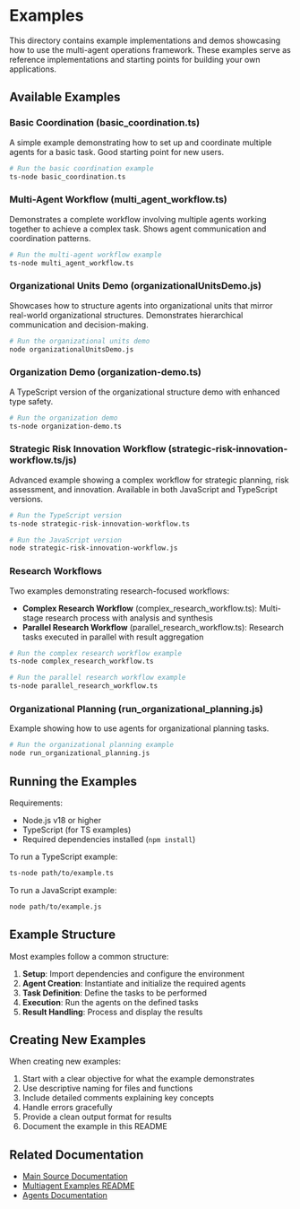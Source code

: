 # Examples

This directory contains example implementations and demos showcasing how to use the multi-agent operations framework. These examples serve as reference implementations and starting points for building your own applications.

## Available Examples

### Basic Coordination (basic_coordination.ts)

A simple example demonstrating how to set up and coordinate multiple agents for a basic task. Good starting point for new users.

```bash
# Run the basic coordination example
ts-node basic_coordination.ts
```

### Multi-Agent Workflow (multi_agent_workflow.ts)

Demonstrates a complete workflow involving multiple agents working together to achieve a complex task. Shows agent communication and coordination patterns.

```bash
# Run the multi-agent workflow example
ts-node multi_agent_workflow.ts
```

### Organizational Units Demo (organizationalUnitsDemo.js)

Showcases how to structure agents into organizational units that mirror real-world organizational structures. Demonstrates hierarchical communication and decision-making.

```bash
# Run the organizational units demo
node organizationalUnitsDemo.js
```

### Organization Demo (organization-demo.ts)

A TypeScript version of the organizational structure demo with enhanced type safety.

```bash
# Run the organization demo
ts-node organization-demo.ts
```

### Strategic Risk Innovation Workflow (strategic-risk-innovation-workflow.ts/js)

Advanced example showing a complex workflow for strategic planning, risk assessment, and innovation. Available in both JavaScript and TypeScript versions.

```bash
# Run the TypeScript version
ts-node strategic-risk-innovation-workflow.ts

# Run the JavaScript version
node strategic-risk-innovation-workflow.js
```

### Research Workflows

Two examples demonstrating research-focused workflows:

- **Complex Research Workflow** (complex_research_workflow.ts): Multi-stage research process with analysis and synthesis
- **Parallel Research Workflow** (parallel_research_workflow.ts): Research tasks executed in parallel with result aggregation

```bash
# Run the complex research workflow example
ts-node complex_research_workflow.ts

# Run the parallel research workflow example
ts-node parallel_research_workflow.ts
```

### Organizational Planning (run_organizational_planning.js)

Example showing how to use agents for organizational planning tasks.

```bash
# Run the organizational planning example
node run_organizational_planning.js
```

## Running the Examples

Requirements:
- Node.js v18 or higher
- TypeScript (for TS examples)
- Required dependencies installed (`npm install`)

To run a TypeScript example:
```bash
ts-node path/to/example.ts
```

To run a JavaScript example:
```bash
node path/to/example.js
```

## Example Structure

Most examples follow a common structure:

1. **Setup**: Import dependencies and configure the environment
2. **Agent Creation**: Instantiate and initialize the required agents
3. **Task Definition**: Define the tasks to be performed
4. **Execution**: Run the agents on the defined tasks
5. **Result Handling**: Process and display the results

## Creating New Examples

When creating new examples:

1. Start with a clear objective for what the example demonstrates
2. Use descriptive naming for files and functions
3. Include detailed comments explaining key concepts
4. Handle errors gracefully
5. Provide a clean output format for results
6. Document the example in this README

## Related Documentation

- [Main Source Documentation](../README.md)
- [Multiagent Examples README](./Multiagent_Examples_README.md)
- [Agents Documentation](../agents/README.md) 